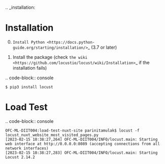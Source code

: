 .. _installation:

Installation
============

0. `Install Python <https://docs.python-guide.org/starting/installation/>`_ (3.7 or later)

1. Install the package (check `the wiki <https://github.com/locustio/locust/wiki/Installation>`_ if the installation fails)

.. code-block:: console

    $ pip3 install locust

Load Test
============

.. code-block:: console

    OFC-ML-DIIT004:load-test-nuxt-site parinitamulak$ locust -f locust_nuxt_website_most_visited_pages.py
    [2023-02-15 10:38:27,264] OFC-ML-DIIT004/INFO/locust.main: Starting web interface at http://0.0.0.0:8089 (accepting connections from all network interfaces)
    [2023-02-15 10:38:27,283] OFC-ML-DIIT004/INFO/locust.main: Starting Locust 2.14.2
